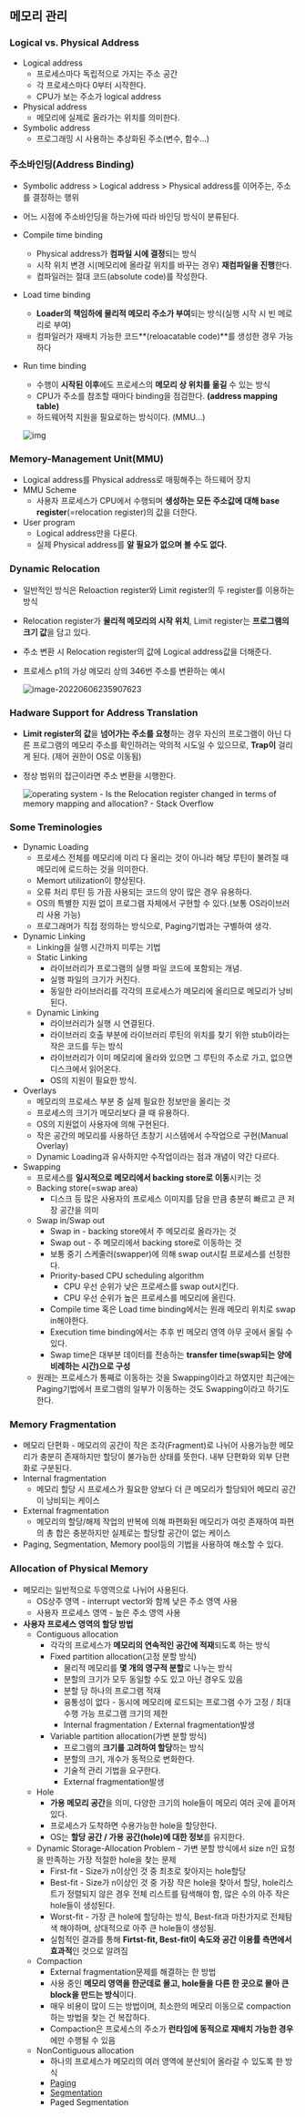 ## 메모리 관리

### Logical vs. Physical Address

- Logical address
  - 프로세스마다 독립적으로 가지는 주소 공간
  - 각 프로세스마다 0부터 시작한다.
  - CPU가 보는 주소가 logical address
- Physical address
  - 메모리에 실제로 올라가는 위치를 의미한다.
- Symbolic address
  - 프로그래밍 시 사용하는 추상화된 주소(변수, 함수...)

### 주소바인딩(Address Binding)

- Symbolic address > Logical address > Physical address를 이어주는, 주소를 결정하는 행위

- 어느 시점에 주소바인딩을 하는가에 따라 바인딩 방식이 분류된다.

- Compile time binding

  - Physical address가 **컴파일 시에 결정**되는 방식
  - 시작 위치 변경 시(메모리에 올라갈 위치를 바꾸는 경우) **재컴파일을 진행**한다.
  - 컴파일러는 절대 코드(absolute code)를 작성한다.

- Load time binding

  - **Loader의 책임하에 물리적 메모리 주소가 부여**되는 방식(실행 시작 시 빈 메로리로 부여)
  - 컴파일러가 재배치 가능한 코드**(reloacatable code)**를 생성한 경우 가능하다

- Run time binding

  - 수행이 **시작된 이후**에도 프로세스의 **메모리 상 위치를 옮길** 수 있는 방식
  - CPU가 주소를 참조할 때마다 binding을 점검한다. **(address mapping table)**
  - 하드웨어적 지원을 필요로하는 방식이다. (MMU...)

  ![img](https://velog.velcdn.com/images%2Fyuhyerin%2Fpost%2F1f70bfcf-3a96-4079-a36b-c0078f639115%2Fimage.png)

### Memory-Management Unit(MMU)

- Logical address를 Physical address로 매핑해주는 하드웨어 장치
- MMU Scheme
  - 사용자 프로세스가 CPU에서 수행되며 **생성하는 모든 주소값에 대해 base register**(=relocation register)의 값을 더한다.
- User program
  - Logical address만을 다룬다.
  - 실제 Physical address를 **알 필요가 없으며 볼 수도 없다.**

### Dynamic Relocation

- 일반적인 방식은 Reloaction register와 Limit register의 두 register를 이용하는 방식

- Relocation register가 **물리적 메모리의 시작 위치**, Limit register는 **프로그램의 크기 값**을 담고 있다.

- 주소 변환 시 Relocation register의 값에 Logical address값을 더해준다.

- 프로세스 p1의 가상 메모리 상의 346번 주소를 변환하는 예시

  ![image-20220606235907623](C:\Users\choifrance\AppData\Roaming\Typora\typora-user-images\image-20220606235907623.png)

### Hadware Support for Address Translation

- **Limit register의 값**을 **넘어가는 주소를 요청**하는 경우 자신의 프로그램이 아닌 다른 프로그램의 메모리 주소를 확인하려는 악의적 시도일 수 있으므로, **Trap이** 걸리게 된다. (제어 권한이 OS로 이동됨)

- 정상 범위의 접근이라면 주소 변환을 시행한다.

  ![operating system - Is the Relocation register changed in terms of memory  mapping and allocation? - Stack Overflow](https://i.stack.imgur.com/zbtch.png)

### Some Treminologies

- Dynamic Loading
  - 프로세스 전체를 메모리에 미리 다 올리는 것이 아니라 해당 루틴이 불려질 때 메모리에 로드하는 것을 의미한다.
  - Memort utilization이 향상된다.
  - 오류 처리 루틴 등 가끔 사용되는 코드의 양이 많은 경우 유용하다.
  - OS의 특별한 지원 없이 프로그램 자체에서 구현할 수 있다.(보통 OS라이브러리 사용 가능)
  - 프로그래머가 직접 정의하는 방식으로, Paging기법과는 구별하여 생각.
- Dynamic Linking
  - Linking을 실행 시간까지 미루는 기법
  - Static Linking
    - 라이브러리가 프로그램의 실행 파일 코드에 포함되는 개념.
    - 실행 파일의 크기가 커진다.
    - 동일한 라이브러리를 각각의 프로세스가 메모리에 올리므로 메모리가 낭비된다.
  - Dynamic Linking
    - 라이브러리가 실행 시 연결된다.
    - 라이브러리 호출 부분에 라이브러리 루틴의 위치를 찾기 위한 stub이라는 작은 코드를 두는 방식
    - 라이브러리가 이미 메모리에 올라와 있으면 그 루틴의 주소로 가고, 없으면 디스크에서 읽어온다.
    - OS의 지원이 필요한 방식.
- Overlays
  - 메모리의 프로세스 부분 중 실제 필요한 정보만을 올리는 것
  - 프로세스의 크기가 메모리보다 클 때 유용하다.
  - OS의 지원없이 사용자에 의해 구현된다.
  - 작은 공간의 메모리를 사용하던 초창기 시스템에서 수작업으로 구현(Manual Overlay)
  - Dynamic Loading과 유사하지만 수작업이라는 점과 개념이 약간 다르다.
- Swapping
  - 프로세스를 **일시적으로 메모리에서 backing store로 이동**시키는 것
  - Backing store(=swap area)
    - 디스크 등 많은 사용자의 프로세스 이미지를 담을 만큼 충분히 빠르고 큰 저장 공간을 의미
  - Swap in/Swap out
    - Swap in - backing store에서 주 메모리로 올라가는 것
    - Swap out - 주 메모리에서 backing store로 이동하는 것
    - 보통 중기 스케줄러(swapper)에 의해 swap out시킬 프로세스를 선정한다.
    - Priority-based CPU scheduling algorithm
      - CPU 우선 순위가 낮은 프로세스를 swap out시킨다.
      - CPU 우선 순위가 높은 프로세스를 메모리에 올린다.
    - Compile time 혹은 Load time binding에서는 원래 메모리 위치로 swap in해야한다.
    - Execution time binding에서는 추후 빈 메모리 영역 아무 곳에서 올릴 수 있다.
    - Swap time은 대부분 데이터를 전송하는 **transfer time(swap되는 양에 비례하는 시간)으로 구성**
  - 원래는 프로세스가 통째로 이동하는 것을 Swapping이라고 하였지만 최근에는 Paging기법에서 프로그램의 일부가 이동하는 것도 Swapping이라고 하기도 한다.

### Memory Fragmentation

+ 메모리 단편화 - 메모리의 공간이 작은 조각(Fragment)로 나뉘어 사용가능한 메모리가 충분히 존재하지만 할당이 불가능한 상태를 뜻한다. 내부 단편화와 외부 단편화로 구분된다.
+ Internal fragmentation
  + 메모리 할당 시 프로세스가 필요한 양보다 더 큰 메모리가 할당되어 메모리 공간이 낭비되는 케이스
+ External fragmentation
  + 메모리의 할당/해제 작업의 반복에 의해 파편화된 메모리가 여럿 존재하여 파편의 총 합은 충분하지만 실제로는 할당할 공간이 없는 케이스
+ Paging, Segmentation, Memory pool등의 기법을 사용하여 해소할 수 있다.

### Allocation of Physical Memory

- 메모리는 일반적으로 두영역으로 나뉘어 사용된다.
  - OS상주 영역 - interrupt vector와 함께 낮은 주소 영역 사용
  - 사용자 프로세스 영역 - 높은 주소 영역 사용
- **사용자 프로세스 영역의 할당 방법**
  - Contiguous allocation
    - 각각의 프로세스가 **메모리의 연속적인 공간에 적재**되도록 하는 방식
    - Fixed partition allocation(고정 분할 방식)
      - 물리적 메모리를 **몇 개의 영구적 분할**로 나누는 방식
      - 분할의 크기가 모두 동일할 수도 있고 아닌 경우도 있음
      - 분할 당 하나의 프로그램 적재
      - 융통성이 없다 - 동시에 메모리에 로드되는 프로그램 수가 고정 / 최대 수행 가능 프로그램 크기의 제한 
      - Internal fragmentation / External fragmentation발생
    - Variable partition allocation(가변 분할 방식)
      - 프로그램의 **크기를 고려하여 할당**하는 방식
      - 분할의 크기, 개수가 동적으로 변화한다.
      - 기술적 관리 기법을 요구한다.
      - External fragmentation발생
  - Hole
    - **가용 메모리 공간**을 의미, 다양한 크기의 hole들이 메모리 여러 곳에 흩어져 있다.
    - 프로세스가 도착하면 수용가능한 hole을 할당한다.
    - OS는 **할당 공간 / 가용 공간(hole)에 대한 정보**를 유지한다.
  - Dynamic Storage-Allocation Problem - 가변 분할 방식에서 size n인 요청을 만족하는 가장 적절한 hole을 찾는 문제
    - First-fit - Size가 n이상인 것 중 최초로 찾아지는 hole할당
    - Best-fit - Size가 n이상인 것 중 가장 작은 hole을 찾아서 할당, hole리스트가 정렬되지 않은 경우 전체 리스트를 탐색해야 함, 많은 수의 아주 작은 hole들이 생성된다.
    - Worst-fit - 가장 큰 hole에 할당하는 방식, Best-fit과 마찬가지로 전체탐색 해야하며, 상대적으로 아주 큰 hole들이 생성됨.
    - 실험적인 결과를 통해 **Firtst-fit, Best-fit이 속도와 공간 이용률 측면에서 효과적**인 것으로 알려짐
  - Compaction
    - External fragmentation문제를 해결하는 한 방법
    - 사용 중인 **메모리 영역을 한군데로 몰고, hole들을 다른 한 곳으로 몰아 큰 block을 만드는 방식**이다.
    - 매우 비용이 많이 드는 방법이며, 최소한의 메모리 이동으로 compaction하는 방법을 찾는 건 복잡하다.
    - Compaction은 프로세스의 주소가 **런타임에 동적으로 재배치 가능한 경우**에만 수행될 수 있음
  - NonContiguous allocation
    - 하나의 프로세스가 메모리의 여러 영역에 분산되어 올라갈 수 있도록 한 방식
    - [Paging](/CS-study/Operating-System/8장-메모리-관리/Paging.md)
    - [Segmentation](/CS-study/Operating-System/8장-메모리-관리/Segmentation.md)
    - Paged Segmentation